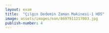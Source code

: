 ```yaml
---
layout: exam
title:  "Çılgın Dedemin Zaman Makinesi-1 HDS"
image: assets/images/ean/8697911217003.jpg
publish-number: 4
---
```


